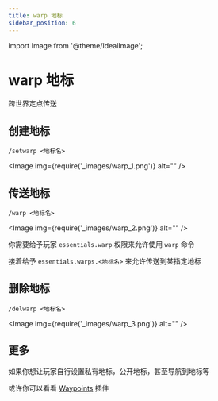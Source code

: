 ```yaml
---
title: warp 地标
sidebar_position: 6
---
```


import Image from '@theme/IdealImage';

# warp 地标

跨世界定点传送

## 创建地标

```text
/setwarp <地标名>
```

<Image img={require('_images/warp_1.png')} alt="" />

## 传送地标

```text
/warp <地标名>
```

<Image img={require('_images/warp_2.png')} alt="" />

你需要给予玩家 `essentials.warp` 权限来允许使用 `warp` 命令

接着给予 `essentials.warps.<地标名>` 来允许传送到某指定地标

## 删除地标

```text
/delwarp <地标名>
```

<Image img={require('_images/warp_3.png')} alt="" />

## 更多

如果你想让玩家自行设置私有地标，公开地标，甚至导航到地标等

或许你可以看看 [Waypoints](https://www.minebbs.com/resources/.9062) 插件
